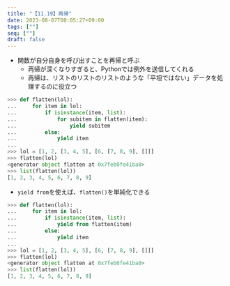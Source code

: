 ```yaml
---
title: "【11.19】再帰"
date: 2023-08-07T00:05:27+09:00
tags: [""]
seq: [""]
draft: false
---
```


- 関数が自分自身を呼び出すことを再帰と呼ぶ
  - 再帰が深くなりすぎると、Pythonでは例外を送信してくれる
  - 再帰は、リストのリストのリストのような「平坦ではない」データを処理するのに役立つ

```python
>>> def flatten(lol):
...     for item in lol:
...         if isinstance(item, list):
...             for subitem in flatten(item):
...                 yield subitem
...         else:
...             yield item
...
>>> lol = [1, 2, [3, 4, 5], [6, [7, 8, 9], []]]
>>> flatten(lol)
<generator object flatten at 0x7feb0fe41ba0>
>>> list(flatten(lol))
[1, 2, 3, 4, 5, 6, 7, 8, 9]
```

- `yield from`を使えば、`flatten()`を単純化できる

```python
>>> def flatten(lol):
...     for item in lol:
...         if isinstance(item, list):
...             yield from flatten(item)
...         else:
...             yield item
...
>>> lol = [1, 2, [3, 4, 5], [6, [7, 8, 9], []]]
>>> flatten(lol)
<generator object flatten at 0x7feb0fe41ba0>
>>> list(flatten(lol))
[1, 2, 3, 4, 5, 6, 7, 8, 9]
```